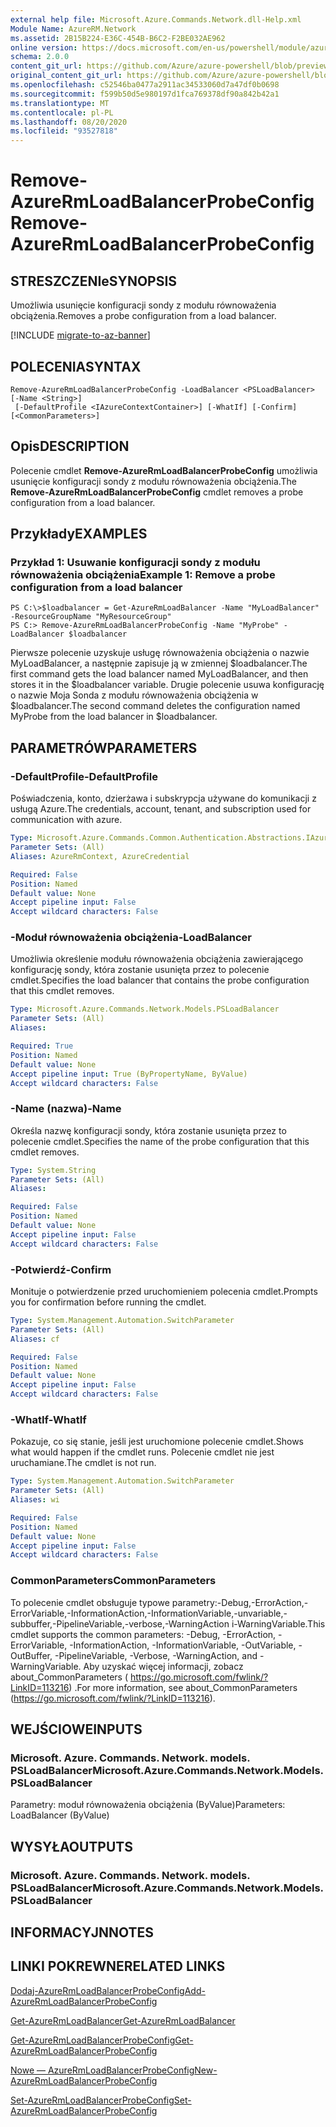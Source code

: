 ```yaml
---
external help file: Microsoft.Azure.Commands.Network.dll-Help.xml
Module Name: AzureRM.Network
ms.assetid: 2B15B224-E36C-454B-B6C2-F2BE032AE962
online version: https://docs.microsoft.com/en-us/powershell/module/azurerm.network/remove-azurermloadbalancerprobeconfig
schema: 2.0.0
content_git_url: https://github.com/Azure/azure-powershell/blob/preview/src/ResourceManager/Network/Commands.Network/help/Remove-AzureRmLoadBalancerProbeConfig.md
original_content_git_url: https://github.com/Azure/azure-powershell/blob/preview/src/ResourceManager/Network/Commands.Network/help/Remove-AzureRmLoadBalancerProbeConfig.md
ms.openlocfilehash: c52546ba0477a2911ac34533060d7a47df0b0698
ms.sourcegitcommit: f599b50d5e980197d1fca769378df90a842b42a1
ms.translationtype: MT
ms.contentlocale: pl-PL
ms.lasthandoff: 08/20/2020
ms.locfileid: "93527818"
---
```

# <span data-ttu-id="a63d9-101">Remove-AzureRmLoadBalancerProbeConfig</span><span class="sxs-lookup"><span data-stu-id="a63d9-101">Remove-AzureRmLoadBalancerProbeConfig</span></span>

## <span data-ttu-id="a63d9-102">STRESZCZENIe</span><span class="sxs-lookup"><span data-stu-id="a63d9-102">SYNOPSIS</span></span>
<span data-ttu-id="a63d9-103">Umożliwia usunięcie konfiguracji sondy z modułu równoważenia obciążenia.</span><span class="sxs-lookup"><span data-stu-id="a63d9-103">Removes a probe configuration from a load balancer.</span></span>

[!INCLUDE [migrate-to-az-banner](../../includes/migrate-to-az-banner.md)]

## <span data-ttu-id="a63d9-104">POLECENIA</span><span class="sxs-lookup"><span data-stu-id="a63d9-104">SYNTAX</span></span>

```
Remove-AzureRmLoadBalancerProbeConfig -LoadBalancer <PSLoadBalancer> [-Name <String>]
 [-DefaultProfile <IAzureContextContainer>] [-WhatIf] [-Confirm] [<CommonParameters>]
```

## <span data-ttu-id="a63d9-105">Opis</span><span class="sxs-lookup"><span data-stu-id="a63d9-105">DESCRIPTION</span></span>
<span data-ttu-id="a63d9-106">Polecenie cmdlet **Remove-AzureRmLoadBalancerProbeConfig** umożliwia usunięcie konfiguracji sondy z modułu równoważenia obciążenia.</span><span class="sxs-lookup"><span data-stu-id="a63d9-106">The **Remove-AzureRmLoadBalancerProbeConfig** cmdlet removes a probe configuration from a load balancer.</span></span>

## <span data-ttu-id="a63d9-107">Przykłady</span><span class="sxs-lookup"><span data-stu-id="a63d9-107">EXAMPLES</span></span>

### <span data-ttu-id="a63d9-108">Przykład 1: Usuwanie konfiguracji sondy z modułu równoważenia obciążenia</span><span class="sxs-lookup"><span data-stu-id="a63d9-108">Example 1: Remove a probe configuration from a load balancer</span></span>
```
PS C:\>$loadbalancer = Get-AzureRmLoadBalancer -Name "MyLoadBalancer" -ResourceGroupName "MyResourceGroup"
PS C:> Remove-AzureRmLoadBalancerProbeConfig -Name "MyProbe" -LoadBalancer $loadbalancer
```

<span data-ttu-id="a63d9-109">Pierwsze polecenie uzyskuje usługę równoważenia obciążenia o nazwie MyLoadBalancer, a następnie zapisuje ją w zmiennej $loadbalancer.</span><span class="sxs-lookup"><span data-stu-id="a63d9-109">The first command gets the load balancer named MyLoadBalancer, and then stores it in the $loadbalancer variable.</span></span>
<span data-ttu-id="a63d9-110">Drugie polecenie usuwa konfigurację o nazwie Moja Sonda z modułu równoważenia obciążenia w $loadbalancer.</span><span class="sxs-lookup"><span data-stu-id="a63d9-110">The second command deletes the configuration named MyProbe from the load balancer in $loadbalancer.</span></span>

## <span data-ttu-id="a63d9-111">PARAMETRÓW</span><span class="sxs-lookup"><span data-stu-id="a63d9-111">PARAMETERS</span></span>

### <span data-ttu-id="a63d9-112">-DefaultProfile</span><span class="sxs-lookup"><span data-stu-id="a63d9-112">-DefaultProfile</span></span>
<span data-ttu-id="a63d9-113">Poświadczenia, konto, dzierżawa i subskrypcja używane do komunikacji z usługą Azure.</span><span class="sxs-lookup"><span data-stu-id="a63d9-113">The credentials, account, tenant, and subscription used for communication with azure.</span></span>

```yaml
Type: Microsoft.Azure.Commands.Common.Authentication.Abstractions.IAzureContextContainer
Parameter Sets: (All)
Aliases: AzureRmContext, AzureCredential

Required: False
Position: Named
Default value: None
Accept pipeline input: False
Accept wildcard characters: False
```

### <span data-ttu-id="a63d9-114">-Moduł równoważenia obciążenia</span><span class="sxs-lookup"><span data-stu-id="a63d9-114">-LoadBalancer</span></span>
<span data-ttu-id="a63d9-115">Umożliwia określenie modułu równoważenia obciążenia zawierającego konfigurację sondy, która zostanie usunięta przez to polecenie cmdlet.</span><span class="sxs-lookup"><span data-stu-id="a63d9-115">Specifies the load balancer that contains the probe configuration that this cmdlet removes.</span></span>

```yaml
Type: Microsoft.Azure.Commands.Network.Models.PSLoadBalancer
Parameter Sets: (All)
Aliases:

Required: True
Position: Named
Default value: None
Accept pipeline input: True (ByPropertyName, ByValue)
Accept wildcard characters: False
```

### <span data-ttu-id="a63d9-116">-Name (nazwa)</span><span class="sxs-lookup"><span data-stu-id="a63d9-116">-Name</span></span>
<span data-ttu-id="a63d9-117">Określa nazwę konfiguracji sondy, która zostanie usunięta przez to polecenie cmdlet.</span><span class="sxs-lookup"><span data-stu-id="a63d9-117">Specifies the name of the probe configuration that this cmdlet removes.</span></span>

```yaml
Type: System.String
Parameter Sets: (All)
Aliases:

Required: False
Position: Named
Default value: None
Accept pipeline input: False
Accept wildcard characters: False
```

### <span data-ttu-id="a63d9-118">-Potwierdź</span><span class="sxs-lookup"><span data-stu-id="a63d9-118">-Confirm</span></span>
<span data-ttu-id="a63d9-119">Monituje o potwierdzenie przed uruchomieniem polecenia cmdlet.</span><span class="sxs-lookup"><span data-stu-id="a63d9-119">Prompts you for confirmation before running the cmdlet.</span></span>

```yaml
Type: System.Management.Automation.SwitchParameter
Parameter Sets: (All)
Aliases: cf

Required: False
Position: Named
Default value: None
Accept pipeline input: False
Accept wildcard characters: False
```

### <span data-ttu-id="a63d9-120">-WhatIf</span><span class="sxs-lookup"><span data-stu-id="a63d9-120">-WhatIf</span></span>
<span data-ttu-id="a63d9-121">Pokazuje, co się stanie, jeśli jest uruchomione polecenie cmdlet.</span><span class="sxs-lookup"><span data-stu-id="a63d9-121">Shows what would happen if the cmdlet runs.</span></span> <span data-ttu-id="a63d9-122">Polecenie cmdlet nie jest uruchamiane.</span><span class="sxs-lookup"><span data-stu-id="a63d9-122">The cmdlet is not run.</span></span>

```yaml
Type: System.Management.Automation.SwitchParameter
Parameter Sets: (All)
Aliases: wi

Required: False
Position: Named
Default value: None
Accept pipeline input: False
Accept wildcard characters: False
```

### <span data-ttu-id="a63d9-123">CommonParameters</span><span class="sxs-lookup"><span data-stu-id="a63d9-123">CommonParameters</span></span>
<span data-ttu-id="a63d9-124">To polecenie cmdlet obsługuje typowe parametry:-Debug,-ErrorAction,-ErrorVariable,-InformationAction,-InformationVariable,-unvariable,-subbuffer,-PipelineVariable,-verbose,-WarningAction i-WarningVariable.</span><span class="sxs-lookup"><span data-stu-id="a63d9-124">This cmdlet supports the common parameters: -Debug, -ErrorAction, -ErrorVariable, -InformationAction, -InformationVariable, -OutVariable, -OutBuffer, -PipelineVariable, -Verbose, -WarningAction, and -WarningVariable.</span></span> <span data-ttu-id="a63d9-125">Aby uzyskać więcej informacji, zobacz about_CommonParameters ( https://go.microsoft.com/fwlink/?LinkID=113216) .</span><span class="sxs-lookup"><span data-stu-id="a63d9-125">For more information, see about_CommonParameters (https://go.microsoft.com/fwlink/?LinkID=113216).</span></span>

## <span data-ttu-id="a63d9-126">WEJŚCIOWE</span><span class="sxs-lookup"><span data-stu-id="a63d9-126">INPUTS</span></span>

### <span data-ttu-id="a63d9-127">Microsoft. Azure. Commands. Network. models. PSLoadBalancer</span><span class="sxs-lookup"><span data-stu-id="a63d9-127">Microsoft.Azure.Commands.Network.Models.PSLoadBalancer</span></span>
<span data-ttu-id="a63d9-128">Parametry: moduł równoważenia obciążenia (ByValue)</span><span class="sxs-lookup"><span data-stu-id="a63d9-128">Parameters: LoadBalancer (ByValue)</span></span>

## <span data-ttu-id="a63d9-129">WYSYŁA</span><span class="sxs-lookup"><span data-stu-id="a63d9-129">OUTPUTS</span></span>

### <span data-ttu-id="a63d9-130">Microsoft. Azure. Commands. Network. models. PSLoadBalancer</span><span class="sxs-lookup"><span data-stu-id="a63d9-130">Microsoft.Azure.Commands.Network.Models.PSLoadBalancer</span></span>

## <span data-ttu-id="a63d9-131">INFORMACYJN</span><span class="sxs-lookup"><span data-stu-id="a63d9-131">NOTES</span></span>

## <span data-ttu-id="a63d9-132">LINKI POKREWNE</span><span class="sxs-lookup"><span data-stu-id="a63d9-132">RELATED LINKS</span></span>

[<span data-ttu-id="a63d9-133">Dodaj-AzureRmLoadBalancerProbeConfig</span><span class="sxs-lookup"><span data-stu-id="a63d9-133">Add-AzureRmLoadBalancerProbeConfig</span></span>](./Add-AzureRmLoadBalancerProbeConfig.md)

[<span data-ttu-id="a63d9-134">Get-AzureRmLoadBalancer</span><span class="sxs-lookup"><span data-stu-id="a63d9-134">Get-AzureRmLoadBalancer</span></span>](./Get-AzureRmLoadBalancer.md)

[<span data-ttu-id="a63d9-135">Get-AzureRmLoadBalancerProbeConfig</span><span class="sxs-lookup"><span data-stu-id="a63d9-135">Get-AzureRmLoadBalancerProbeConfig</span></span>](./Get-AzureRmLoadBalancerProbeConfig.md)

[<span data-ttu-id="a63d9-136">Nowe — AzureRmLoadBalancerProbeConfig</span><span class="sxs-lookup"><span data-stu-id="a63d9-136">New-AzureRmLoadBalancerProbeConfig</span></span>](./New-AzureRmLoadBalancerProbeConfig.md)

[<span data-ttu-id="a63d9-137">Set-AzureRmLoadBalancerProbeConfig</span><span class="sxs-lookup"><span data-stu-id="a63d9-137">Set-AzureRmLoadBalancerProbeConfig</span></span>](./Set-AzureRmLoadBalancerProbeConfig.md)


